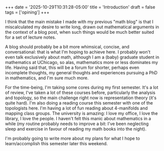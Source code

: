 +++
date = '2025-10-29T10:31:28-05:00'
title = 'Introduction'
draft = false
tags = ['opining']
+++

 I think that the main mistake I made with my previous "math blog" is that I miscalculated my desire to write long, drawn out mathematical arguments in the context of a blog post, 
 when such things would be much better suited for a set of lecture notes. 
 
 A blog should probably be a bit more whimsical, concise, and conversational: that is what I'm hoping to achieve here. 
 I probably won't even talk exclusively about math, although I am a (baby) graduate student in mathematics at UChicago, so alas, mathematics more or less dominates my life. Having said that, this 
 will be a forum for shorter, perhaps even incomplete thoughts, my general thoughts and experiences pursuing a PhD in mathematics, and I'm sure much more.

For the time-being, I'm taking some cores during my first semester. It's a lot of review, I've taken a lot of these courses before, particularly the analysis and topology, so the main 
challenge right now is representation theory (it's quite hard). I'm also doing a reading course this semester with one of the topologists here. I'm having a lot of fun reading about 4-manifolds and 
mapping class groups. The university is amazing: I love my office, I love the library, I love the people. I haven't felt this manic about mathematics in a while (my routine probably needs to improve 
a bit: I've been neglecting sleep and exercise in favour of reading my math books into the night).

I'm probably going to write more about my plans for what I hope to learn/accomplish this semester later this weekend. 
